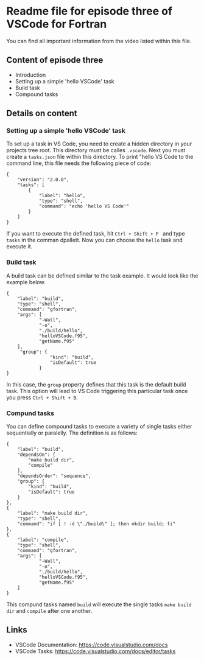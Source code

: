 # Readme file for episode three of VSCode for Fortran
You can find all important information from the video listed within this file.

## Content of episode three
* Introduction
* Setting up a simple 'hello VSCode' task
* Build task
* Compound tasks

## Details on content

### Setting up a simple 'hello VSCode' task
To set up a task in VS Code, you need to create a hidden directory in your projects tree root. This directory must
be calles ```.vscode```. Next you must create a ```tasks.json``` file within this directory. To print "hello VS Code to the command line,
this file needs the following piece of code:
```
{
    "version": "2.0.0",
    "tasks": [
        {
            "label": "hello",
            "type": "shell",
            "command": "echo 'hello VS Code'"
        }
    ]
}
```
If you want to execute the defined task, hit ```Ctrl + Shift + P ``` and type ```tasks``` in the comman dpallett. Now you can choose the ```hello``` task and execute it.

### Build task
A build task can be defined similar to the task example. It would look like the example below.
```
{
    "label": "build",
    "type": "shell",
    "command": "gfortran",
    "args": [
            "-Wall",
            "-o",
            "./build/hello",
            "helloVSCode.f95",
            "getName.f95"  
    ],
     "group": {
                "kind": "build",
                "isDefault": true
            }
}
```
In this case, the ```group``` property defines that this task is the default build task. This option will lead to VS Code triggering this particular task once you press ```Ctrl + Shift + B```.

### Compund tasks
You can define compound tasks to execute a variety of single tasks either sequentially or paralelly. The definition is as follows:
```
{
    "label": "build",
    "dependsOn": [
        "make build dir",
        "compile"
    ],
    "dependsOrder": "sequence",
    "group": {
        "kind": "build",
        "isDefault": true
    }
},
{
    "label": "make build dir",
    "type": "shell",
    "command": "if [ ! -d \"./build\" ]; then mkdir build; fi"
},
{
    "label": "compile",
    "type": "shell",
    "command": "gfortran",
    "args": [
            "-Wall",
            "-o",
            "./build/hello",
            "helloVSCode.f95",
            "getName.f95"  
    ]
}
```
This compund tasks named ```build``` will execute the single tasks ```make build dir``` and ```compile``` after one another.

## Links
* VSCode Documentation: https://code.visualstudio.com/docs
* VSCode Tasks: https://code.visualstudio.com/docs/editor/tasks





